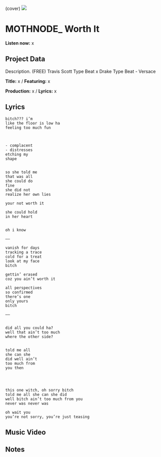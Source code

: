 (cover) ![](57175019_319474918741616_8502199518755923887_n.jpg)

# MOTHNODE_ Worth It


**Listen now:** x

## Project Data

Description.
(FREE) Travis Scott Type Beat x Drake Type Beat - Versace


**Title:** x / **Featuring:** x

**Production:** x / **Lyrics:** x

## Lyrics

```
bitch??? i’m
like the floor is low ha
feeling too much fun



- complacent
- distresses
etching my 
shape


so she told me 
that was all
she could do
fine 
she did not 
realize her own lies

your not worth it

she could hold
in her heart


oh i know

——

vanish for days
tracking a trace
cold for a treat
look at my face
bitch 

gettin’ erased
coz you ain’t worth it

all perspectives
so confirmed
there’s one
only yours 
bitch

——


did all you could ha?
well that ain’t too much
where the other side?


told me all 
she can she
did well ain’t
too much from
you then




this one witch, oh sorry bitch
told me all she can she did
well bitch ain’t too much from you
never was never was

oh wait you 
you’re not sorry, you’re just teasing

```

## Music Video


## Notes
